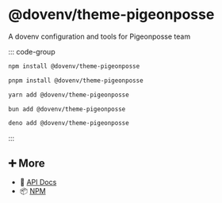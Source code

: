 # @dovenv/theme-pigeonposse

A dovenv configuration and tools for Pigeonposse team

::: code-group

```bash [npm]
npm install @dovenv/theme-pigeonposse
```

```bash [pnpm]
pnpm install @dovenv/theme-pigeonposse
```

```bash [yarn]
yarn add @dovenv/theme-pigeonposse
```

```bash [bun]
bun add @dovenv/theme-pigeonposse
```

```bash [deno]
deno add @dovenv/theme-pigeonposse
```

:::

## ➕ More

- 📖 [API Docs](api.md)
- 📦 [NPM](https://www.npmjs.com/package/@dovenv/theme-pigeonposse)
